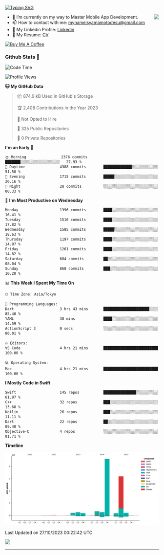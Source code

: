 
[![Typing SVG](https://readme-typing-svg.demolab.com/?lines=Thank+You+For+Visiting!!;You+Are+Welcome✨;I+am+Kyo+Yamamoto;Mobile+Developer)](https://git.io/typing-svg)
<p>
<img align="right" src="https://media.giphy.com/media/26ufdb3cYKwbRtYVW/giphy.gif" style="max-width:100%;" height="150px">

- 🌱 I’m currently on my way to Master Mobile App Development.
- 📫 How to contact with me: mynameisyamamotodesu@gmail.com
- 🔗 My Linkedin Profile: [Linkedin](https://www.linkedin.com/in/kyo-yamamoto-a2ab50239)
- 🔗 My Resume: [CV](https://www.kickresume.com/cv/ZWKvXV/)

<a href="https://www.buymeacoffee.com/kyoyamamoto" target="_blank"><img src="https://cdn.buymeacoffee.com/buttons/default-orange.png" alt="Buy Me A Coffee" height="41" width="174"></a>

### Github Stats 🥇 
<!--START_SECTION:waka-->
![Code Time](http://img.shields.io/badge/Code%20Time-587%20hrs%2049%20mins-blue)

![Profile Views](http://img.shields.io/badge/Profile%20Views-0-blue)

**🐱 My GitHub Data** 

> 📦 874.9 kB Used in GitHub's Storage 
 > 
> 🏆 2,408 Contributions in the Year 2023
 > 
> 🚫 Not Opted to Hire
 > 
> 📜 325 Public Repositories 
 > 
> 🔑 0 Private Repositories 
 > 
**I'm an Early 🐤** 

```text
🌞 Morning                2376 commits        ███████░░░░░░░░░░░░░░░░░░   27.93 % 
🌆 Daytime                4388 commits        █████████████░░░░░░░░░░░░   51.58 % 
🌃 Evening                1715 commits        █████░░░░░░░░░░░░░░░░░░░░   20.16 % 
🌙 Night                  28 commits          ░░░░░░░░░░░░░░░░░░░░░░░░░   00.33 % 
```
📅 **I'm Most Productive on Wednesday** 

```text
Monday                   1396 commits        ████░░░░░░░░░░░░░░░░░░░░░   16.41 % 
Tuesday                  1516 commits        ████░░░░░░░░░░░░░░░░░░░░░   17.82 % 
Wednesday                1585 commits        █████░░░░░░░░░░░░░░░░░░░░   18.63 % 
Thursday                 1197 commits        ████░░░░░░░░░░░░░░░░░░░░░   14.07 % 
Friday                   1261 commits        ████░░░░░░░░░░░░░░░░░░░░░   14.82 % 
Saturday                 684 commits         ██░░░░░░░░░░░░░░░░░░░░░░░   08.04 % 
Sunday                   868 commits         ███░░░░░░░░░░░░░░░░░░░░░░   10.20 % 
```


📊 **This Week I Spent My Time On** 

```text
🕑︎ Time Zone: Asia/Tokyo

💬 Programming Languages: 
Dart                     3 hrs 43 mins       █████████████████████░░░░   85.40 % 
YAML                     38 mins             ████░░░░░░░░░░░░░░░░░░░░░   14.59 % 
ActionScript 3           0 secs              ░░░░░░░░░░░░░░░░░░░░░░░░░   00.01 % 

🔥 Editors: 
VS Code                  4 hrs 21 mins       █████████████████████████   100.00 % 

💻 Operating System: 
Mac                      4 hrs 21 mins       █████████████████████████   100.00 % 
```

**I Mostly Code in Swift** 

```text
Swift                    145 repos           ███████████████░░░░░░░░░░   61.97 % 
C++                      32 repos            ███░░░░░░░░░░░░░░░░░░░░░░   13.68 % 
Kotlin                   26 repos            ███░░░░░░░░░░░░░░░░░░░░░░   11.11 % 
Dart                     22 repos            ██░░░░░░░░░░░░░░░░░░░░░░░   09.40 % 
Objective-C              4 repos             ░░░░░░░░░░░░░░░░░░░░░░░░░   01.71 % 
```



**Timeline**

![Lines of Code chart](https://raw.githubusercontent.com/YamamotoDesu/YamamotoDesu/main/assets/bar_graph.png)


 Last Updated on 27/10/2023 00:22:42 UTC
<!--END_SECTION:waka-->

![](https://github-profile-summary-cards.vercel.app/api/cards/profile-details?username=YamamotoDesu&theme=vue)

----

